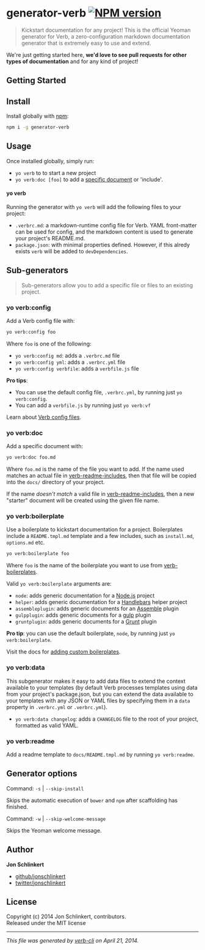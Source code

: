 # generator-verb [![NPM version](https://badge.fury.io/js/generator-verb.png)](http://badge.fury.io/js/generator-verb)

> Kickstart documentation for any project! This is the official Yeoman generator for Verb, a zero-configuration markdown documentation generator that is extremely easy to use and extend.

We're just getting started here, **we'd love to see pull requests for other types of documentation** and for any kind of project!

## Getting Started

## Install
Install globally with [npm](npmjs.org):

```bash
npm i -g generator-verb
```

## Usage
Once installed globally, simply run:

* `yo verb` to to start a new project
* `yo verb:doc [foo]` to add a [specific document](https://github.com/assemble/verb-readme-includes) or 'include'.

#### yo verb

Running the generator with `yo verb` will add the following files to your project:

* `.verbrc.md`: a markdown-runtime config file for Verb. YAML front-matter can be used for config, and the markdown content is used to generate your project's README.md.
* `package.json`: with minimal properties defined. However, if this alredy exists `verb` will be added to `devDependencies`.

## Sub-generators
> Sub-generators allow you to add a specific file or files to an existing project.

### yo verb:config

Add a Verb config file with:

```bash
yo verb:config foo
```

Where `foo` is one of the following:

* `yo verb:config md`: adds a `.verbrc.md` file
* `yo verb:config yml`: adds a `.verbrc.yml` file
* `yo verb:config verbfile`: adds a `verbfile.js` file


**Pro tips**:

* You can use the default config file, `.verbrc.yml`, by running just `yo verb:config`.
* You can add a `verbfile.js` by running just `yo verb:vf`

Learn about [Verb config files]().

### yo verb:doc

Add a specific document with:

```bash
yo verb:doc foo.md
```

Where `foo.md` is the name of the file you want to add. If the name used matches an actual file in [verb-readme-includes](https://github.com/assemble/verb-readme-includes), then that file will be copied into the `docs/` directory of your project.

If the name _doesn't match_ a valid file in [verb-readme-includes](https://github.com/assemble/verb-readme-includes), then a new "starter" document will be created using the given file name.

### yo verb:boilerplate

Use a boilerplate to kickstart documentation for a project. Boilerplates include a `README.tmpl.md` template and a few includes, such as `install.md`, `options.md` etc.

```bash
yo verb:boilerplate foo
```

Where `foo` is the name of the boilerplate you want to use from [verb-boilerplates](https://github.com/assemble/verb-boilerplates).

Valid `yo verb:boilerplate` arguments are:

* `node`: adds generic documentation for a [Node.js](nodejs.org) project
* `helper`: adds generic documentation for a [Handlebars](handlebarsjs.com) helper project
* `assembleplugin`: adds generic documents for an [Assemble](https://github.com/assemble/assemble) plugin
* `gulpplugin`: adds generic documents for a [gulp](gulpjs.com) plugin
* `gruntplugin`: adds generic documents for a [Grunt](gruntjs.com) plugin

**Pro tip**: you can use the default boilerplate, `node`, by running just `yo verb:boilerplate`.

Visit the docs for [adding custom boilerplates](./docs/custom-boilerplates.md).


### yo verb:data

This subgenerator makes it easy to add data files to extend the context available to your templates (by default Verb processes templates using data from your project's package.json, but you can extend the data available to your templates with any JSON or YAML files by specifying them in a `data` property in `.verbrc.yml` or `.verbrc.yml`).

* `yo verb:data changelog`: adds a `CHANGELOG` file to the root of your project, formatted as valid YAML.


### yo verb:readme

Add a readme template to `docs/README.tmpl.md` by running `yo verb:readme`.


## Generator options
Command: `-s` | `--skip-install`

Skips the automatic execution of `bower` and `npm` after scaffolding has finished.

Command: `-w` | `--skip-welcome-message`

Skips the Yeoman welcome message.

## Author

**Jon Schlinkert**

+ [github/jonschlinkert](http://github.com/jonschlinkert)
+ [twitter/jonschlinkert](https://twitter.com/jonschlinkert)

## License
Copyright (c) 2014 Jon Schlinkert, contributors.  
Released under the MIT license

***

_This file was generated by [verb-cli](https://github.com/assemble/verb-cli) on April 21, 2014._
